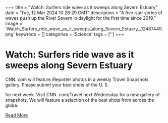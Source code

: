 +++
title = "Watch: Surfers ride wave as it sweeps along Severn Estuary"
date = 'Tue, 12 Mar 2024 10:26:29 GMT'
description = "A five-star series of waves push up the River Severn in daylight for the first time since 2019."
image = 'Watch_Surfers_ride_wave_as_it_sweeps_along_Severn_Estuary__12487449.png'
keywrods =  []
categories = 'Science'
tags = ['']
+++

# Watch: Surfers ride wave as it sweeps along Severn Estuary

CNN.
com will feature iReporter photos in a weekly Travel Snapshots gallery.
Please submit your best shots of the U.
S.

for next week.
Visit CNN.
com/Travel next Wednesday for a new gallery of snapshots.
We will feature a selection of the best shots from across the globe.


[Read More](https://www.bbc.co.uk/news/uk-england-gloucestershire-68543486)
